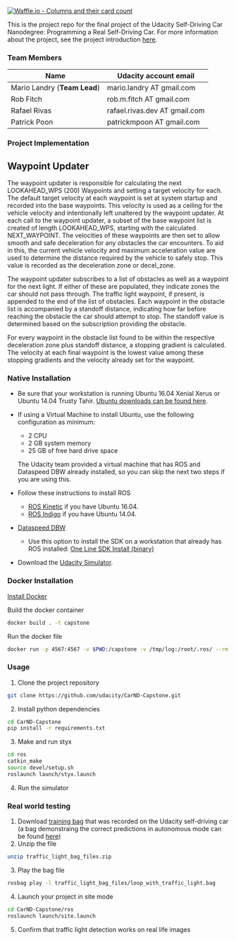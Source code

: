 [![Waffle.io - Columns and their card count](https://badge.waffle.io/knight-riders/CarND-Capstone-Project.png?columns=all)](https://waffle.io/knight-riders/CarND-Capstone-Project?utm_source=badge)

This is the project repo for the final project of the Udacity Self-Driving Car Nanodegree: Programming a Real Self-Driving Car. For more information about the project, see the project introduction [here](https://classroom.udacity.com/nanodegrees/nd013/parts/6047fe34-d93c-4f50-8336-b70ef10cb4b2/modules/e1a23b06-329a-4684-a717-ad476f0d8dff/lessons/462c933d-9f24-42d3-8bdc-a08a5fc866e4/concepts/5ab4b122-83e6-436d-850f-9f4d26627fd9).

### Team Members
|Name            |Udacity account email|
|----------------- |-----------------------------|
|Mario Landry (**Team Lead**) | mario.landry AT gmail.com |
|Rob Fitch | rob.m.fitch AT gmail.com |
|Rafael Rivas | rafael.rivas.dev AT gmail.com |
|Patrick Poon | patrickmpoon AT gmail.com |

### Project Implementation

## Waypoint Updater
The waypoint updater is responsible for calculating the next LOOKAHEAD_WPS (200) Waypoints and setting a target velocity for each. The default target velocity at each waypoint is set at system startup and recorded into the base waypoints. This velocity is used as a ceiling for the vehicle velocity and intentionally left unaltered by the waypoint updater. At each call to the waypoint updater, a subset of the base waypoint list is created of length LOOKAHEAD_WPS, starting with the calculated NEXT_WAYPOINT. The velocities of these waypoints are then set to allow smooth and safe deceleration for any obstacles the car encounters. To aid in this, the current vehicle velocity and maximum acceleration value are used to determine the distance required by the vehicle to safely stop. This value is recorded as the deceleration zone or decel_zone.  

The waypoint updater subscribes to a list of obstacles as well as a waypoint for the next light. If either of these are populated, they indicate zones the car should not pass through. The traffic light waypoint, if present, is appended to the end of the list of obstacles. Each waypoint in the obstacle list is accompanied by a standoff distance, indicating how far before reaching the obstacle the car should attempt to stop. The standoff value is determined based on the subscription providing the obstacle.  

For every waypoint in the obstacle list found to be within the respective deceleration zone plus standoff distance, a stopping gradient is calculated. The velocity at each final waypoint is the lowest value among these stopping gradients and the velocity already set for the waypoint.  

### Native Installation

* Be sure that your workstation is running Ubuntu 16.04 Xenial Xerus or Ubuntu 14.04 Trusty Tahir. [Ubuntu downloads can be found here](https://www.ubuntu.com/download/desktop).
* If using a Virtual Machine to install Ubuntu, use the following configuration as minimum:
  * 2 CPU
  * 2 GB system memory
  * 25 GB of free hard drive space

  The Udacity team provided a virtual machine that has ROS and Dataspeed DBW already installed, so you can skip the next two steps if you are using this.

* Follow these instructions to install ROS
  * [ROS Kinetic](http://wiki.ros.org/kinetic/Installation/Ubuntu) if you have Ubuntu 16.04.
  * [ROS Indigo](http://wiki.ros.org/indigo/Installation/Ubuntu) if you have Ubuntu 14.04.
* [Dataspeed DBW](https://bitbucket.org/DataspeedInc/dbw_mkz_ros)
  * Use this option to install the SDK on a workstation that already has ROS installed: [One Line SDK Install (binary)](https://bitbucket.org/DataspeedInc/dbw_mkz_ros/src/81e63fcc335d7b64139d7482017d6a97b405e250/ROS_SETUP.md?fileviewer=file-view-default)
* Download the [Udacity Simulator](https://github.com/udacity/CarND-Capstone/releases/tag/v1.2).

### Docker Installation
[Install Docker](https://docs.docker.com/engine/installation/)

Build the docker container
```bash
docker build . -t capstone
```

Run the docker file
```bash
docker run -p 4567:4567 -v $PWD:/capstone -v /tmp/log:/root/.ros/ --rm -it capstone
```

### Usage

1. Clone the project repository
```bash
git clone https://github.com/udacity/CarND-Capstone.git
```

2. Install python dependencies
```bash
cd CarND-Capstone
pip install -r requirements.txt
```
3. Make and run styx
```bash
cd ros
catkin_make
source devel/setup.sh
roslaunch launch/styx.launch
```
4. Run the simulator

### Real world testing
1. Download [training bag](https://drive.google.com/file/d/0B2_h37bMVw3iYkdJTlRSUlJIamM/view?usp=sharing) that was recorded on the Udacity self-driving car (a bag demonstraing the correct predictions in autonomous mode can be found [here](https://drive.google.com/open?id=0B2_h37bMVw3iT0ZEdlF4N01QbHc))
2. Unzip the file
```bash
unzip traffic_light_bag_files.zip
```
3. Play the bag file
```bash
rosbag play -l traffic_light_bag_files/loop_with_traffic_light.bag
```
4. Launch your project in site mode
```bash
cd CarND-Capstone/ros
roslaunch launch/site.launch
```
5. Confirm that traffic light detection works on real life images
